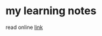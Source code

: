 # my learning notes

read online [link](https://wallace-lais-notes.readthedocs.io/zh-cn/latest/index.html)
